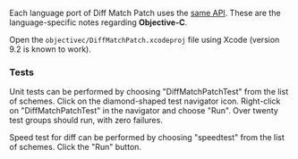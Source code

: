 Each language port of Diff Match Patch uses the [same API](API).  These are the language-specific notes regarding **Objective-C**.

Open the `objectivec/DiffMatchPatch.xcodeproj` file using Xcode (version 9.2 is known to work).

### Tests

Unit tests can be performed by choosing "DiffMatchPatchTest" from the list of schemes.  Click on the diamond-shaped test navigator icon.  Right-click on "DiffMatchPatchTest" in the navigator and choose "Run".  Over twenty test groups should run, with zero failures.

Speed test for diff can be performed by choosing "speedtest" from the list of schemes.  Click the "Run" button.